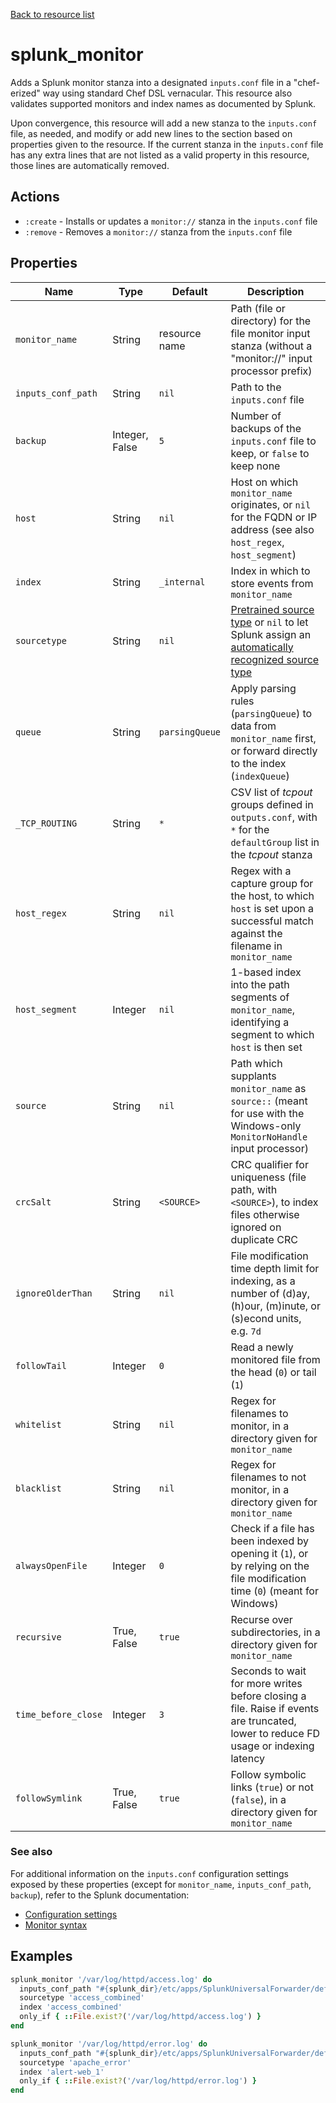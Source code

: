 [Back to resource list](../README.md#Resources)

# splunk_monitor

Adds a Splunk monitor stanza into a designated `inputs.conf` file in a "chef-erized" way using standard Chef DSL vernacular. This resource also validates supported monitors and index names as documented by Splunk.

Upon convergence, this resource will add a new stanza to the `inputs.conf` file, as needed, and modify or add new lines to the section based on properties given to the resource. If the current stanza in the `inputs.conf` file has any extra lines that are not listed as a valid property in this resource, those lines are automatically removed.

## Actions

- `:create` - Installs or updates a `monitor://` stanza in the `inputs.conf` file
- `:remove` - Removes a `monitor://` stanza from the `inputs.conf` file

## Properties

| Name                | Type           | Default        | Description                                                                                                                         |
| ------------------- | -------------- | -------------- | ----------------------------------------------------------------------------------------------------------------------------------- |
| `monitor_name`      | String         | resource name  | Path (file or directory) for the file monitor input stanza (without a "monitor://" input processor prefix)                          |
| `inputs_conf_path`  | String         | `nil`          | Path to the `inputs.conf` file                                                                                                      |
| `backup`            | Integer, False | `5`            | Number of backups of the `inputs.conf` file to keep, or `false` to keep none                                                        |
| `host`              | String         | `nil`          | Host on which `monitor_name` originates, or `nil` for the FQDN or IP address (see also `host_regex`, `host_segment`)                |
| `index`             | String         | `_internal`    | Index in which to store events from `monitor_name`                                                                                  |
| `sourcetype`        | String         | `nil`          | [Pretrained source type](https://docs.splunk.com/Documentation/Splunk/latest/Data/Listofpretrainedsourcetypes#Pretrained_source_types) or `nil` to let Splunk assign an [automatically recognized source type](https://docs.splunk.com/Documentation/Splunk/latest/Data/Listofpretrainedsourcetypes#Automatically_recognized_source_types) |
| `queue`             | String         | `parsingQueue` | Apply parsing rules (`parsingQueue`) to data from `monitor_name` first, or forward directly to the index (`indexQueue`)             |
| `_TCP_ROUTING`      | String         | `*`            | CSV list of _tcpout_ groups defined in `outputs.conf`, with `*` for the `defaultGroup` list in the _tcpout_ stanza                  |
| `host_regex`        | String         | `nil`          | Regex with a capture group for the host, to which `host` is set upon a successful match against the filename in `monitor_name`      |
| `host_segment`      | Integer        | `nil`          | 1-based index into the path segments of `monitor_name`, identifying a segment to which `host` is then set                           |
| `source`            | String         | `nil`          | Path which supplants `monitor_name` as `source::` (meant for use with the Windows-only `MonitorNoHandle` input processor)           |
| `crcSalt`           | String         | `<SOURCE>`     | CRC qualifier for uniqueness (file path, with `<SOURCE>`), to index files otherwise ignored on duplicate CRC                        |
| `ignoreOlderThan`   | String         | `nil`          | File modification time depth limit for indexing, as a number of (d)ay, (h)our, (m)inute, or (s)econd units, e.g. `7d`               |
| `followTail`        | Integer        | `0`            | Read a newly monitored file from the head (`0`) or tail (`1`)                                                                       |
| `whitelist`         | String         | `nil`          | Regex for filenames to monitor, in a directory given for `monitor_name`                                                             |
| `blacklist`         | String         | `nil`          | Regex for filenames to not monitor, in a directory given for `monitor_name`                                                         |
| `alwaysOpenFile`    | Integer        | `0`            | Check if a file has been indexed by opening it (`1`), or by relying on the file modification time (`0`) (meant for Windows)         |
| `recursive`         | True, False    | `true`         | Recurse over subdirectories, in a directory given for `monitor_name`                                                                |
| `time_before_close` | Integer        | `3`            | Seconds to wait for more writes before closing a file.  Raise if events are truncated, lower to reduce FD usage or indexing latency |
| `followSymlink`     | True, False    | `true`         | Follow symbolic links (`true`) or not (`false`), in a directory given for `monitor_name`                                            |

### See also

For additional information on the `inputs.conf` configuration settings exposed
by these properties (except for `monitor_name`, `inputs_conf_path`, `backup`),
refer to the Splunk documentation:

- [Configuration settings](https://docs.splunk.com/Documentation/Splunk/latest/Data/Monitorfilesanddirectorieswithinputs.conf#Configuration_settings)
- [Monitor syntax](https://docs.splunk.com/Documentation/Splunk/latest/Data/Monitorfilesanddirectorieswithinputs.conf#Monitor_syntax)

## Examples

```ruby
splunk_monitor '/var/log/httpd/access.log' do
  inputs_conf_path "#{splunk_dir}/etc/apps/SplunkUniversalForwarder/default/inputs.conf"
  sourcetype 'access_combined'
  index 'access_combined'
  only_if { ::File.exist?('/var/log/httpd/access.log') }
end
```

```ruby
splunk_monitor '/var/log/httpd/error.log' do
  inputs_conf_path "#{splunk_dir}/etc/apps/SplunkUniversalForwarder/default/inputs.conf"
  sourcetype 'apache_error'
  index 'alert-web_1'
  only_if { ::File.exist?('/var/log/httpd/error.log') }
end
```
